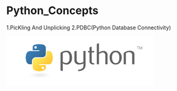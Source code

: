 # Python_Concepts
1.PicKling And Unplicking
2.PDBC(Python Database Connectivity)

![alt text](https://github.com/sitanshu-cse10/Python_Concepts/blob/master/python.png)
